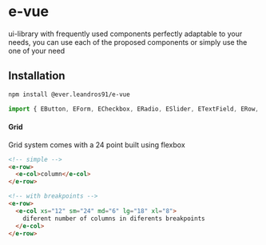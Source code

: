 # e-vue

ui-library with frequently used components perfectly adaptable to your needs, you can use each of the proposed components or simply use the one of your need

## Installation

```bash
npm install @ever.leandros91/e-vue
```

```js
import { EButton, EForm, ECheckbox, ERadio, ESlider, ETextField, ERow, ECol }; from "@ever.leandros91/e-vue";
```

#### Grid

Grid system comes with a 24 point built using flexbox

```html
<!-- simple -->
<e-row>
  <e-col>column</e-col>
</e-row>

<!-- with breakpoints -->
<e-row>
  <e-col xs="12" sm="24" md="6" lg="18" xl="8">
    diferent number of columns in diferents breakpoints
  </e-col>
</e-row>
```
